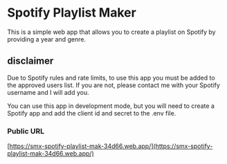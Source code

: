 # Spotify Playlist Maker

This is a simple web app that allows you to create a playlist on Spotify by providing a year and genre.

## disclaimer

Due to Spotify rules and rate limits, to use this app you must be added to the approved users list. If you are not, please contact me with your Spotify username and I will add you.

You can use this app in development mode, but you will need to create a Spotify app and add the client id and secret to the .env file.

### Public URL

[https://smx-spotify-playlist-mak-34d66.web.app/](https://smx-spotify-playlist-mak-34d66.web.app/)

